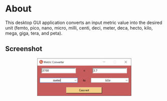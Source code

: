 # About 
This desktop GUI application converts an input metric value into the desired unit (femto, pico, nano, micro, milli, 
centi, deci, meter, deca, hecto, kilo, mega, giga, tera, and peta).

## Screenshot
<p align="center">
    <img width="300" alt="metric helper screenshot" src="https://raw.githubusercontent.com/zarexalvindaria/metric-converter/main/img/metric-converter-snapshot.png" />
</p>